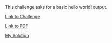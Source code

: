 This challenge asks for a basic hello world! output.

[Link to Challenge](https://www.hackerrank.com/challenges/30-hello-world/problem)

[Link to PDF](./30-hello-world-English.pdf)

[My Solution](./hello_world.py)
